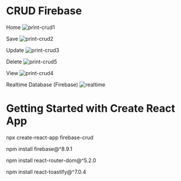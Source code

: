 # CRUD Firebase

Home
![print-crud1](https://user-images.githubusercontent.com/35077695/147711160-5d32f4d8-e177-4072-86a3-c6f74a846823.PNG)

Save
![print-crud2](https://user-images.githubusercontent.com/35077695/147710991-a6cf8ee7-569e-4295-8802-e844182ad255.PNG)

Update
![print-crud3](https://user-images.githubusercontent.com/35077695/147710994-b8b13a6d-5cdf-480b-bcbf-68f975479205.PNG)

Delete
![print-crud5](https://user-images.githubusercontent.com/35077695/147711078-b8dd0945-29b9-45a2-b11c-367148a39868.PNG)

View
![print-crud4](https://user-images.githubusercontent.com/35077695/147710997-926166a9-9426-4a07-a798-ca8b289d0700.PNG)

Realtime Database (Firebase)
![realtime](https://user-images.githubusercontent.com/35077695/147717364-b0dfcef0-863f-4bc0-8641-2cf06145cb7e.PNG)


# Getting Started with Create React App

npx create-react-app firebase-crud

npm install firebase@^8.9.1

npm install react-router-dom@^5.2.0

npm install react-toastify@^7.0.4
